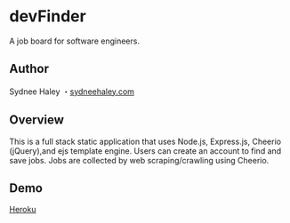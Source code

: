 # devFinder

A job board for software engineers.

## Author

Sydnee Haley ・[sydneehaley.com](http://sydneehaley.com)

## Overview

This is a full stack static application that uses Node.js, Express.js, Cheerio (jQuery),and ejs template engine. Users can create an account to find and save jobs. Jobs are collected by web scraping/crawling using Cheerio.

## Demo

[Heroku](https://dev-finder-app.herokuapp.com/)
